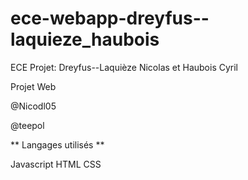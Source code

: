 # ece-webapp-dreyfus--laquieze_haubois
ECE Projet: Dreyfus--Laquièze Nicolas et Haubois Cyril

Projet Web

<p>@Nicodl05</p>
@teepol

** Langages utilisés **

Javascript
HTML
CSS